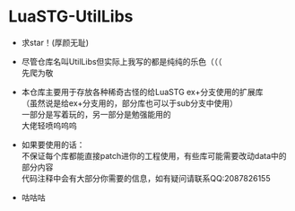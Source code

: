 # LuaSTG-UtilLibs
- 求star！(厚颜无耻)  

- 尽管仓库名叫UtilLibs但实际上我写的都是纯纯的乐色（（（  
先爬为敬  
  
- 本仓库主要用于存放各种稀奇古怪的给LuaSTG ex+分支使用的扩展库  
（虽然说是给ex+分支用的，部分库也可以于sub分支中使用）  
一部分是写着玩的，另一部分是勉强能用的  
大佬轻喷呜呜呜  
  
- 如果要使用的话：  
不保证每个库都能直接patch进你的工程使用，有些库可能需要改动data中的部分内容  
代码注释中会有大部分你需要的信息，如有疑问请联系QQ:2087826155  
  
- 咕咕咕  
